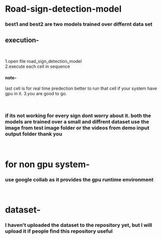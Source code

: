 # Road-sign-detection-model

<h3>best1 and best2 are two models trained over differnt data set</h3>
<h2>execution-</h2><br>
<p>1.open file road_sign_detection_model<br>
    2.execute each cell in sequence
          <h4>note-</h4>last cell is for real time predection better to run that cell if your system have gpu in it.
  3.you are good to go.
</p>
<br>

<h3>if its not working for every sign dont worry about it.
both the models are trained over a small and diffrent dataset
use the image from test image folder or the videos from demo input output folder
thank you</h3>
<br>

<h1>for non gpu system-</h1>
<h3>use google collab as it provides the gpu runtime environment</h3>
<br>
<h1>dataset-</h1>
<h3>I haven't uploaded the dataset to the repository yet, but I will upload it if people find this repository useful
</h3>



